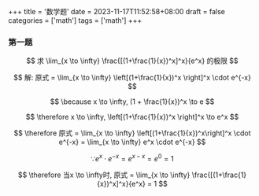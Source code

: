 +++
title = '数学题'
date = 2023-11-17T11:52:58+08:00
draft = false
categories = ['math']
tags = ['math']
+++

### 第一题
$$
求 \lim_{x \to \infty} \frac{[(1+\frac{1}{x})^x]^x}{e^x} 的极限
$$

$$
解: 原式 = \lim_{x \to \infty} \left[(1+\frac{1}{x})^x \right]^x \cdot e^{-x}
$$

$$
\because x \to \infty, (1 + \frac{1}{x})^x \to e
$$

$$
\therefore x \to \infty, \left[(1+\frac{1}{x})^x \right]^x \to e^x
$$

$$
\therefore 原式 = \lim_{x \to \infty} \left[(1+\frac{1}{x})^x\right]^x \cdot e^{-x} = \lim_{x \to \infty} e^x \cdot e^{-x}
$$

$$
\because e^x \cdot e^{-x} = e^{x-x} = e^0 = 1
$$

$$
\therefore 当x \to \infty时, 原式 = \lim_{x \to \infty} \frac{[(1+\frac{1}{x})^x]^x}{e^x} = 1
$$
